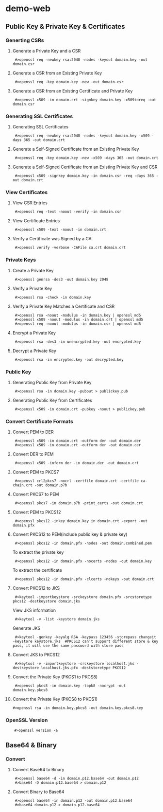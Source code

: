 # demo-web
## Public Key & Private Key & Certificates
### Generting CSRs
1. Generate a Private Key and a CSR

        #>openssl req -newkey rsa:2048 -nodes -keyout domain.key -out domain.csr

2. Generate a CSR from an Existing Private Key

        #>openssl req -key domain.key -new -out domain.csr

3. Generate a CSR from an Existing Certificate and Private Key

        #>openssl x509 -in domain.crt -signkey domain.key -x509toreq -out domain.csr

### Generating SSL Certificates
1. Generating SSL Certificates

        #>openssl req -newkey rsa:2048 -nodes -keyout domain.key -x509 -days 365 -out domain.crt

2. Generate a Self-Signed Certificate from an Existing Private Key

        #>openssl req -key domain.key -new -x509 -days 365 -out domain.crt

3. Generate a Self-Signed Certificate from an Existing Private Key and CSR

        #>openssl x509 -signkey domain.key -in domain.csr -req -days 365 -out domain.crt

### View Certificates
1. View CSR Entries

        #>openssl req -text -noout -verify -in domain.csr

2. View Certificate Entries

        #>openssl x509 -text -noout -in domain.crt

3. Verify a Certificate was Signed by a CA

        #>openssl verify -verbose -CAFile ca.crt domain.crt

### Private Keys
1. Create a Private Key

        #>openssl genrsa -des3 -out domain.key 2048

2. Verify a Private Key

        #>openssl rsa -check -in domain.key

3. Verify a Private Key Matches a Certificate and CSR

        #>openssl rsa -noout -modulus -in domain.key | openssl md5
        #>openssl x509 -noout -modulus -in domain.crt | openssl md5
        #>openssl req -noout -modulus -in domain.csr | openssl md5

4. Encrypt a Private Key

        #>openssl rsa -des3 -in unencrypted.key -out encrypted.key

5. Decrypt a Private Key

        #>openssl rsa -in encrypted.key -out decrypted.key

### Public Key
1. Generating Public Key from Private Key

        #>openssl rsa -in domain.key -pubout > publickey.pub

2. Generating Public Key from Certificates

        #>openssl x509 -in domain.crt -pubkey -noout > publickey.pub

### Convert Certificate Formats
1. Convert PEM to DER

        #>openssl x509 -in domain.crt -outform der -out domain.der
        #>openssl x509 -in domain.crt -outform der -out domain.cer

2. Convert DER to PEM

        #>openssl x509 -inform der -in domain.der -out domain.crt

3. Convert PEM to PKCS7

        #>openssl crl2pkcs7 -nocrl -certfile domain.crt -certfile ca-chain.crt -out domain.p7b

4. Convert PKCS7 to PEM

        #>openssl pkcs7 -in domain.p7b -print_certs -out domain.crt

5. Convert PEM to PKCS12

        #>openssl pkcs12 -inkey domain.key in domain.crt -export -out domain.pfx

6. Convert PKCS12 to PEM(include public key & private key)

        #>openssl pkcs12 -in domain.pfx -nodes -out domain.combined.pem
    To extract the private key

        #>openssl pkcs12 -in domain.pfx -nocerts -nodes -out domain.key
    To extract the certificate

        #>openssl pkcs12 -in domain.pfx -clcerts -nokeys -out domain.crt

7. Convert PKCS12 to JKS

        #>keytool -importkeystore -srckeystore domain.pfx -srcstoretype pkcs12 -destkeystore domain.jks
    View JKS information
    
        #>keytool -v -list -keystore domain.jks
    Generate JKS
    
        #>keytool -genkey -keyalg RSA -keypass 123456 -storepass changeit -keystore keystore.jks  #PKCS12 can't support different store & key pass, it will use the same password with store pass
        
8. Convert JKS to PKCS12

        #>keytool -v -importkeystore -srckeystore localhost.jks -destkeystore localhost.jks.pfx -deststoretype PKCS12

9. Convert the Private Key (PKCS1 to PKCS8)

        #>openssl pkcs8 -in domain.key -topk8 -nocrypt -out domain.key.pkcs8

10. Convert the Private Key (PKCS8 to PKCS1)

        #>openssl rsa -in domain.key.pkcs8 -out domain.key.pkcs8.key

### OpenSSL Version

        #>openssl version -a
    
## Base64 & Binary
### Convert

1. Convert Base64 to Binary

        #>openssl base64 -d -in domain.p12.base64 -out domain.p12
        #>base64 -D domain.p12.base64 > domain.p12
        
2. Convert Binary to Base64

        #>openssl base64 -in domain.p12 -out domain.p12.base64
        #>base64 domain.p12 > domain.p12.base64

